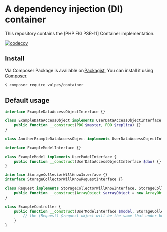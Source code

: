 # A dependency injection (DI) container

This repository contains the [PHP FIG PSR-11] Container implementation.

[![codecov](https://codecov.io/gh/ahtreuw/container/branch/main/graph/badge.svg)](https://codecov.io/gh/ahtreuw/container)

## Install

Via Composer Package is available on [Packagist], You can install it using [Composer].

``` bash
$ composer require vulpes/container
```

## Default usage

```php
interface ExampleDataAccessObjectInterface {}

class ExampleDataAccessObject implements UserDataAccessObjectInterface {
    public function __construct(PDO $master, PDO $replica) {}
}

class AnotherExampleDataAccessObject implements UserDataAccessObjectInterface {}

interface ExampleModelInterface {}

class ExampleModel implements UserModelInterface { 
    public function __construct(UserDataAccessObjectInterface $dao) {}
}

interface StorageCollectorWillKnowInterface {}
interface StorageCollectorWillKnowRequestInterface {}

class Request implements StorageCollectorWillKnowInterface, StorageCollectorWillKnowRequestInterface {
    public function __construct(ArrayObject $arrayObject = new ArrayObject) {}
}

class ExampleController {
    public function __construct(UserModelInterface $model, StorageCollectorWillKnowInterface $request) {
        // the (Request) $request object will be the same that under below
    }
}
```
[PHP FIG PSR-20]: https://www.php-fig.org/psr/psr-11/
[Packagist]: http://packagist.org/packages/vulpes/container
[Composer]: http://getcomposer.org
